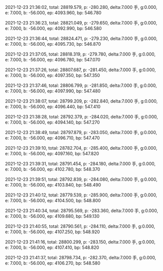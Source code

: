 2021-12-23 21:36:02, total: 28819.579, p: -280.280, delta:7.000 手, g:0.000, e: 7.000, b: -56.000, ep: 4093.960, bp: 546.780

2021-12-23 21:36:23, total: 28821.049, p: -279.650, delta:7.000 手, g:0.000, e: 7.000, b: -56.000, ep: 4092.990, bp: 546.580

2021-12-23 21:36:44, total: 28824.471, p: -279.230, delta:7.000 手, g:0.000, e: 7.000, b: -56.000, ep: 4095.730, bp: 546.870

2021-12-23 21:37:05, total: 28818.319, p: -279.780, delta:7.000 手, g:0.000, e: 7.000, b: -56.000, ep: 4096.780, bp: 547.070

2021-12-23 21:37:26, total: 28807.687, p: -281.450, delta:7.000 手, g:0.000, e: 7.000, b: -56.000, ep: 4097.350, bp: 547.350

2021-12-23 21:37:46, total: 28806.799, p: -281.850, delta:7.000 手, g:0.000, e: 7.000, b: -56.000, ep: 4097.990, bp: 547.480

2021-12-23 21:38:07, total: 28799.209, p: -282.840, delta:7.000 手, g:0.000, e: 7.000, b: -56.000, ep: 4096.440, bp: 547.410

2021-12-23 21:38:28, total: 28792.379, p: -284.020, delta:7.000 手, g:0.000, e: 7.000, b: -56.000, ep: 4094.140, bp: 547.270

2021-12-23 21:38:49, total: 28797.879, p: -283.050, delta:7.000 手, g:0.000, e: 7.000, b: -56.000, ep: 4096.710, bp: 547.470

2021-12-23 21:39:10, total: 28782.704, p: -285.400, delta:7.000 手, g:0.000, e: 7.000, b: -56.000, ep: 4097.160, bp: 547.820

2021-12-23 21:39:31, total: 28791.454, p: -284.180, delta:7.000 手, g:0.000, e: 7.000, b: -56.000, ep: 4102.780, bp: 548.370

2021-12-23 21:39:51, total: 28792.839, p: -284.080, delta:7.000 手, g:0.000, e: 7.000, b: -56.000, ep: 4103.840, bp: 548.490

2021-12-23 21:40:12, total: 28779.539, p: -285.900, delta:7.000 手, g:0.000, e: 7.000, b: -56.000, ep: 4104.500, bp: 548.800

2021-12-23 21:40:34, total: 28795.569, p: -283.360, delta:7.000 手, g:0.000, e: 7.000, b: -56.000, ep: 4109.680, bp: 549.130

2021-12-23 21:40:55, total: 28790.561, p: -284.110, delta:7.000 手, g:0.000, e: 7.000, b: -56.000, ep: 4107.250, bp: 548.920

2021-12-23 21:41:16, total: 28800.299, p: -283.150, delta:7.000 手, g:0.000, e: 7.000, b: -56.000, ep: 4107.410, bp: 548.820

2021-12-23 21:41:37, total: 28798.734, p: -282.370, delta:7.000 手, g:0.000, e: 7.000, b: -56.000, ep: 4106.270, bp: 548.580